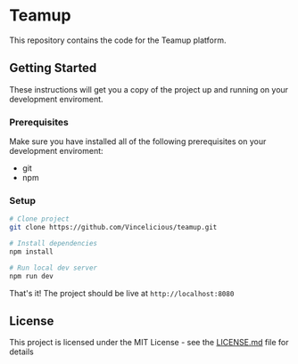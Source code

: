 # Teamup

This repository contains the code for the Teamup platform.

## Getting Started
These instructions will get you a copy of the project up and running on your development enviroment.

### Prerequisites

Make sure you have installed all of the following prerequisites on your development enviroment:
- git
- npm

### Setup

```bash
# Clone project
git clone https://github.com/Vincelicious/teamup.git

# Install dependencies
npm install

# Run local dev server
npm run dev
```

That's it! The project should be live at `http://localhost:8080`

## License

This project is licensed under the MIT License - see the [LICENSE.md](LICENSE.md) file for details